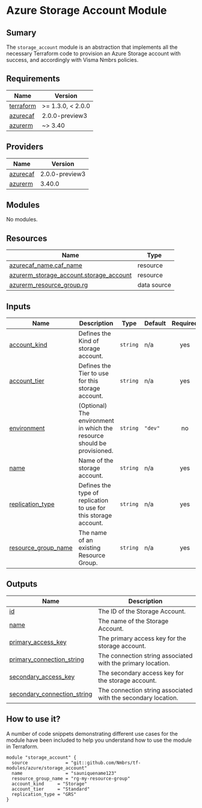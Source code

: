 # Azure Storage Account Module

## Sumary

The `storage_account` module is an abstraction that implements all the necessary
Terraform code to provision an Azure Storage account with success, and accordingly with Visma Nmbrs policies.

## Requirements

| Name                                                                     | Version           |
| ------------------------------------------------------------------------ | ----------------- |
| <a name="requirement_terraform"></a> [terraform](#requirement_terraform) | >= 1.3.0, < 2.0.0 |
| <a name="requirement_azurecaf"></a> [azurecaf](#requirement_azurecaf)    | 2.0.0-preview3    |
| <a name="requirement_azurerm"></a> [azurerm](#requirement_azurerm)       | ~> 3.40           |

## Providers

| Name                                                            | Version        |
| --------------------------------------------------------------- | -------------- |
| <a name="provider_azurecaf"></a> [azurecaf](#provider_azurecaf) | 2.0.0-preview3 |
| <a name="provider_azurerm"></a> [azurerm](#provider_azurerm)    | 3.40.0         |

## Modules

No modules.

## Resources

| Name                                                                                                                                       | Type        |
| ------------------------------------------------------------------------------------------------------------------------------------------ | ----------- |
| [azurecaf_name.caf_name](https://registry.terraform.io/providers/aztfmod/azurecaf/2.0.0-preview3/docs/resources/name)                      | resource    |
| [azurerm_storage_account.storage_account](https://registry.terraform.io/providers/hashicorp/azurerm/latest/docs/resources/storage_account) | resource    |
| [azurerm_resource_group.rg](https://registry.terraform.io/providers/hashicorp/azurerm/latest/docs/data-sources/resource_group)             | data source |

## Inputs

| Name                                                                                       | Description                                                             | Type     | Default | Required |
| ------------------------------------------------------------------------------------------ | ----------------------------------------------------------------------- | -------- | ------- | :------: |
| <a name="input_account_kind"></a> [account_kind](#input_account_kind)                      | Defines the Kind of storage account.                                    | `string` | n/a     |   yes    |
| <a name="input_account_tier"></a> [account_tier](#input_account_tier)                      | Defines the Tier to use for this storage account.                       | `string` | n/a     |   yes    |
| <a name="input_environment"></a> [environment](#input_environment)                         | (Optional) The environment in which the resource should be provisioned. | `string` | `"dev"` |    no    |
| <a name="input_name"></a> [name](#input_name)                                              | Name of the storage account.                                            | `string` | n/a     |   yes    |
| <a name="input_replication_type"></a> [replication_type](#input_replication_type)          | Defines the type of replication to use for this storage account.        | `string` | n/a     |   yes    |
| <a name="input_resource_group_name"></a> [resource_group_name](#input_resource_group_name) | The name of an existing Resource Group.                                 | `string` | n/a     |   yes    |

## Outputs

| Name                                                                                                                 | Description                                                   |
| -------------------------------------------------------------------------------------------------------------------- | ------------------------------------------------------------- |
| <a name="output_id"></a> [id](#output_id)                                                                            | The ID of the Storage Account.                                |
| <a name="output_name"></a> [name](#output_name)                                                                      | The name of the Storage Account.                              |
| <a name="output_primary_access_key"></a> [primary_access_key](#output_primary_access_key)                            | The primary access key for the storage account.               |
| <a name="output_primary_connection_string"></a> [primary_connection_string](#output_primary_connection_string)       | The connection string associated with the primary location.   |
| <a name="output_secondary_access_key"></a> [secondary_access_key](#output_secondary_access_key)                      | The secondary access key for the storage account.             |
| <a name="output_secondary_connection_string"></a> [secondary_connection_string](#output_secondary_connection_string) | The connection string associated with the secondary location. |

## How to use it?

A number of code snippets demonstrating different use cases for the module have been included to help you understand how to use the module in Terraform.

```hcl
module "storage_account" {
  source              = "git::github.com/Nmbrs/tf-modules/azure/storage_account"
  name                = "sauniquename123"
  resource_group_name = "rg-my-resource-group"
  account_kind     = "Storage"
  account_tier     = "Standard"
  replication_type = "GRS"
}
```
